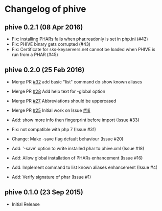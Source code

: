 # Changelog of phive

## phive 0.2.1 (08 Apr 2016)

* Fix: Installing PHARs fails when phar.readonly is set in php.ini (#42)
* Fix: PHIVE binary gets corrupted (#43)
* Fix: Certificate for sks-keyservers.net cannot be loaded when PHIVE is run from a PHAR (#45)

## phive 0.2.0 (25 Feb 2016)

* Merge PR [#32](https://github.com/phar-io/phive/pull/32) add basic "list" command do show known aliases
* Merge PR [#28](https://github.com/phar-io/phive/pull/28) Add help text for -global option
* Merge PR [#27](https://github.com/phar-io/phive/pull/27) Abbreviations should be uppercased
* Merge PR [#25](https://github.com/phar-io/phive/pull/25) Initial work on Issue [#16](https://github.com/phar-io/phive/issues/16)

* Add: show more info then fingerprint before import (Issue #33)
* Fix: not compatible with php 7 (Issue #31)
* Change: Make -save flag default behaviour (Issue #20)
* Add: '-save' option to write installed phar to phive.xml (Issue #18)
* Add: Allow global installation of PHARs enhancement (Issue #16)
* Add: Implement command to list known aliases enhancement (Issue #4)
* Add: Verify signature of phar (Issue #1) 

## phive 0.1.0 (23 Sep 2015)

* Initial Release
